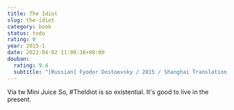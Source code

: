 ```yaml
---
title: The Idiot
slug: the-idiot
category: book
status: todo
rating: 0
year: 2015-1
date: 2022-04-02 11:00:38+08:00
douban:
  rating: 9.4
  subtitle: "[Russian] Fyodor Dostoevsky / 2015 / Shanghai Translation Publishing House"
---
```


Via tw Mini Juice So, #TheIdiot is so existential. It's good to live in the present.
